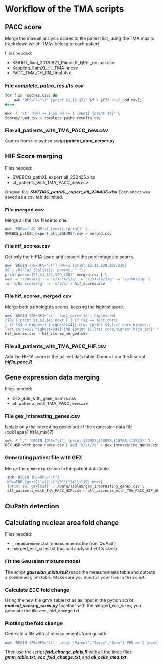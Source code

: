 # Workflow of the TMA scripts

## PACC score
Merge the manual analysis scores to the patient list, using the TMA map to 
track down which TMAs belong to each patient.

Files needed:
- SB91RT_final_20170821_PrimoLR_EjPnr_orginal.csv
- Koppling_PathXL_till_TMA-nr.csv
- PACC_TMA_CH_RM_final.xlsx

### File ***complete_patho_results.csv***
```sh
for f in *scores.csv; do 
    awk 'OFS=FS="\t" {print $1,$2,$3}' $f > ${f/.csv/_upd.csv}; 
done

awk -F '\t' 'FNR == 1 && NR != 1 {next} {print $0}' \
Scores/*upd.csv > complete_patho_results.csv
```

### File all_patients_with_TMA_PACC_new.csv
Comes from the python script ***patient_data_parser.py***

## HIF Score merging

Files needed:
- SWEBCG_pathXL_export_all_230405.xlsx
- all_patients_with_TMA_PACC_new.csv

Original file: ***SWEBCG_pathXL_export_all_230405.xlsx***
Each sheet was saved as a csv tab delimited.

### File merged.csv
Merge all the csv files into one.
```sh
awk 'FNR==1 && NR!=1 {next} {print}' \
SWEBCG_pathXL_export_all_230405*.csv > merged.csv
```

### File hif_scores.csv
Get only the HIF1A score and convert the percentages to scores.

```sh
awk 'BEGIN {FS=OFS="\t"} NR==1 {print $2,$1,$28,$29,$30} 
$6 ~ /HIF1a/ {split($2, parent, " "); 
print parent[2],$1,$28,$29,$30}' merged.csv | \
sed -e 's/0%/0/g' -e 's/1-10/1/g' -e 's/11-50/2/g' -e 's/>50/3/g' \
-e 's/No score//g' -e 's/a/A/'> hif_scores.csv
```

### File hif_scores_merged.csv
Merge both pathologists scores, keeping the highest score.

```sh
awk 'BEGIN {FS=OFS="\t"; last_core="1A"; highest=0} 
/ID/ { print $1,$2,$4; next } { if ($2 == last_core) 
{ if ($4 > highest) {highest=$4}} else {print $1,last_core,highest; 
last_core=$2; highest=$4}} END {print $1,last_core,highest,high_int}' \
hif_scores.csv > hif_scores_merged.csv
```

### File all_patients_with_TMA_PACC_HIF.csv
Add the HIF1A score in the patient data table.
Comes from the R script ***hif1a_pacc.R***

## Gene expression data merging

Files needed:
- GEX_46k_with_gene_names.csv 
- all_patients_with_TMA_PACC_new.csv

### File gex_interesting_genes.csv
Isolate only the interesting genes out of the expression data file 
(cdk1,epas1,hif1a,mki67)
```sh
awk -F "," 'BEGIN {OFS="\t"} {print $46057,$46056,$10708,$13533}' \
GEX_46k_with_gene_names.csv | sed 's/\r//g' > gex_interesting_genes.csv
```
### Generating patient file with GEX
Merge the gene expression to the patient data table.

```sh
 awk 'BEGIN {FS=OFS="\t"} 
 NR==FNR {gex[$1]=$2"\t"$3"\t"$4"\t"$5; next} 
 {print $0, gex[$1]}' ../Data/Tables/gex_interesting_genes.csv \
 all_patients_with_TMA_PACC_HIF.csv > all_patients_with_TMA_PACC_HIF_GEX.csv
```

## QuPath detection



## Calculating nuclear area fold change

Files needed:
- _measurement.txt (measurements file from QuPath)
- merged_ecc_sizes.txt (manual analysed ECCs sizes)

### Fit the Gaussian mixture model
The script ***gaussian_mixture.R*** reads the measurements table and outputs a combined gmm table. Make sure you input all your files in the script.

### Calculate ECC fold change
Using the new file gmm_table.txt as an input in the python script ***manual_scoring_sizes.py*** together with the merged_ecc_sizes, you generate the file ecc_fold_change.txt

### Plotting the fold change
Generate a file with all measurements from qupath
```sh
awk 'BEGIN {FS=OFS="\t"; print "Parent","Image","Area"} FNR == 1 {next} {print FILENAME,$1,$6}' *A_EPCAM_measurements.txt > all_cells_area.txt
```

Then use the script ***fold_change_plots.R*** with all the three files: ***gmm_table.txt***, ***ecc_fold_change.txt***, and ***all_cells_area.txt***.
